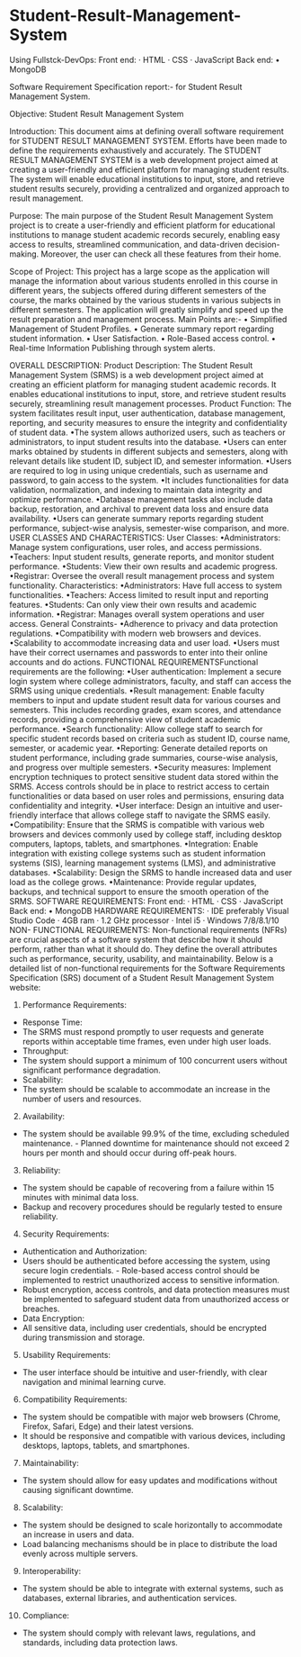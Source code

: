 # Student-Result-Management-System

Using Fullstck-DevOps:
Front end:
· HTML
· CSS
· JavaScript
Back end:
• MongoDB

Software Requirement Specification report:-  for Student Result
Management System.

Objective: Student Result Management System

Introduction:
This document aims at defining overall software requirement for STUDENT RESULT
MANAGEMENT SYSTEM. Efforts have been made to define the requirements exhaustively and
accurately.
The STUDENT RESULT MANAGEMENT SYSTEM is a web development project aimed at creating
a user-friendly and efficient platform for managing student results. The system will enable
educational institutions to input, store, and retrieve student results securely, providing a centralized
and organized approach to result management.

Purpose:
The main purpose of the Student Result Management System project is to create a user-friendly
and efficient platform for educational institutions to manage student academic records securely,
enabling easy access to results, streamlined communication, and data-driven decision-making.
Moreover, the user can check all these features from their home.

Scope of Project:
This project has a large scope as the application will manage the information about various students enrolled in this course in different years, the subjects offered during different semesters of the course, the marks obtained by the
various students in various subjects in different semesters. The application will greatly simplify and speed up the
result preparation and management process. 
Main Points are:-
• Simplified Management of Student Profiles.
• Generate summary report regarding student information.
• User Satisfaction.
• Role-Based access control.
• Real-time Information Publishing through system alerts.

OVERALL DESCRIPTION:
Product Description:
The Student Result Management System (SRMS) is a web development project aimed at creating
an efficient platform for managing student academic records. It enables educational institutions to
input, store, and retrieve student results securely, streamlining result management processes.
Product Function:
The system facilitates result input, user authentication, database management, reporting, and security
measures to ensure the integrity and confidentiality of student data.
•The system allows authorized users, such as teachers or administrators, to input student results into the
database.
•Users can enter marks obtained by students in different subjects and semesters, along with relevant details
like student ID, subject ID, and semester information.
•Users are required to log in using unique credentials, such as username and password, to gain access to the
system.
•It includes functionalities for data validation, normalization, and indexing to maintain data integrity and
optimize performance.
•Database management tasks also include data backup, restoration, and archival to prevent data loss and
ensure data availability.
•Users can generate summary reports regarding student performance, subject-wise analysis, semester-wise
comparison, and more.
USER CLASSES AND CHARACTERISTICS:
User Classes:
•Administrators: Manage system configurations, user roles, and access permissions.
•Teachers: Input student results, generate reports, and monitor student performance.
•Students: View their own results and academic progress.
•Registrar: Oversee the overall result management process and system functionality.
Characteristics:
•Administrators: Have full access to system functionalities.
•Teachers: Access limited to result input and reporting features.
•Students: Can only view their own results and academic information.
•Registrar: Manages overall system operations and user access.
General Constraints-
•Adherence to privacy and data protection regulations.
•Compatibility with modern web browsers and devices.
•Scalability to accommodate increasing data and user load.
•Users must have their correct usernames and passwords to enter into their online accounts
and do actions.
FUNCTIONAL REQUIREMENTSFunctional requirements are the following:
•User authentication: Implement a secure login system where college administrators, faculty,
and staff can access the SRMS using unique credentials.
•Result management: Enable faculty members to input and update student result data for
various courses and semesters. This includes recording grades, exam scores, and
attendance records, providing a comprehensive view of student academic performance.
•Search functionality: Allow college staff to search for specific student records based on
criteria such as student ID, course name, semester, or academic year.
•Reporting: Generate detailed reports on student performance, including grade summaries,
course-wise analysis, and progress over multiple semesters.
•Security measures: Implement encryption techniques to protect sensitive student data
stored within the SRMS. Access controls should be in place to restrict access to certain
functionalities or data based on user roles and permissions, ensuring data confidentiality and
integrity.
•User interface: Design an intuitive and user-friendly interface that allows college staff to
navigate the SRMS easily.
•Compatibility: Ensure that the SRMS is compatible with various web browsers and devices
commonly used by college staff, including desktop computers, laptops, tablets, and
smartphones.
•Integration: Enable integration with existing college systems such as student information
systems (SIS), learning management systems (LMS), and administrative databases.
•Scalability: Design the SRMS to handle increased data and user load as the college grows.
•Maintenance: Provide regular updates, backups, and technical support to ensure the
smooth operation of the SRMS.
SOFTWARE REQUIREMENTS:
Front end:
· HTML
· CSS
· JavaScript
Back end:
• MongoDB
HARDWARE REQUIREMENTS:
· IDE preferably Visual Studio Code
· 4GB ram
· 1.2 GHz processor
· Intel i5
· Windows 7/8/8.1/10
NON- FUNCTIONAL REQUIREMENTS:
Non-functional requirements (NFRs) are crucial aspects of a software system that describe how it
should perform, rather than what it should do. They define the overall attributes such as
performance, security, usability, and maintainability. Below is a detailed list of non-functional
requirements for the Software Requirements Specification (SRS) document of a Student Result
Management System website:
1. Performance Requirements:
- Response Time:
- The SRMS must respond promptly to user requests and generate reports within acceptable time
frames, even under high user loads.
- Throughput:
- The system should support a minimum of 100 concurrent users without significant performance
degradation.
- Scalability:
- The system should be scalable to accommodate an increase in the number of users and
resources.
2. Availability:
- The system should be available 99.9% of the time, excluding scheduled maintenance. -
Planned downtime for maintenance should not exceed 2 hours per month and should occur
during off-peak hours.
3. Reliability:
- The system should be capable of recovering from a failure within 15 minutes with minimal data
loss.
- Backup and recovery procedures should be regularly tested to ensure reliability.
4. Security Requirements:
- Authentication and Authorization:
- Users should be authenticated before accessing the system, using secure login credentials. -
Role-based access control should be implemented to restrict unauthorized access to sensitive
information.
- Robust encryption, access controls, and data protection measures must be implemented to
safeguard student data from unauthorized access or breaches.
- Data Encryption:
- All sensitive data, including user credentials, should be encrypted during transmission and
storage.
5. Usability Requirements:
- The user interface should be intuitive and user-friendly, with clear navigation and minimal learning
curve.
6. Compatibility Requirements:
- The system should be compatible with major web browsers (Chrome, Firefox, Safari, Edge)
and their latest versions.
- It should be responsive and compatible with various devices, including desktops, laptops,
tablets, and smartphones.
7. Maintainability:
- The system should allow for easy updates and modifications without causing significant downtime.
8. Scalability:
- The system should be designed to scale horizontally to accommodate an increase in users
and data.
- Load balancing mechanisms should be in place to distribute the load evenly across multiple
servers.
9. Interoperability:
- The system should be able to integrate with external systems, such as databases, external
libraries, and authentication services.
10. Compliance:
- The system should comply with relevant laws, regulations, and standards, including data
protection laws.
